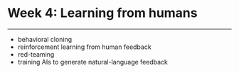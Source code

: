 # Week 4: Learning from humans 

--- 

* behavioral cloning 
* reinforcement learning from human feedback
* red-teaming
* training AIs to generate natural-language feedback

